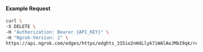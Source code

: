 <!-- Code generated for API Clients. DO NOT EDIT. -->

#### Example Request

```bash
curl \
-X DELETE \
-H "Authorization: Bearer {API_KEY}" \
-H "Ngrok-Version: 2" \
https://api.ngrok.com/edges/https/edghts_315io2nHdLlyk7iWAlAeJMbI9qk/routes/edghtsrt_315io5gx2SLwBWcZewqqthdQpg8/websocket_tcp_converter
```
